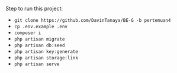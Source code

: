 Step to run this project:
- `git clone https://github.com/DavinTanaya/BE-G -b pertemuan4`
- `cp .env.example .env`
- `composer i`
- `php artisan migrate`
- `php artisan db:seed`
- `php artisan key:generate`
- `php artisan storage:link`
- `php artisan serve`

